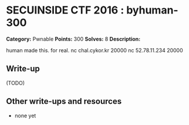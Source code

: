 # SECUINSIDE CTF 2016 : byhuman-300

**Category:** Pwnable
**Points:** 300
**Solves:** 8
**Description:**

human made this. for real.  nc chal.cykor.kr 20000 nc 52.78.11.234 20000

## Write-up

(TODO)

## Other write-ups and resources

* none yet
